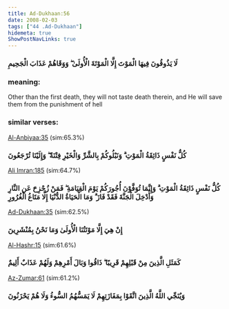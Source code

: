 ```yaml
---
title: Ad-Dukhaan:56
date: 2008-02-03
tags: ["44 .Ad-Dukhaan"]
hidemeta: true 
ShowPostNavLinks: true 
---
```

### لَا يَذُوقُونَ فِيهَا الْمَوْتَ إِلَّا الْمَوْتَةَ الْأُولَىٰ ۖ وَوَقَاهُمْ عَذَابَ الْجَحِيمِ
### meaning: 
Other than the first death, they will not taste death therein, and He will save them from the punishment of hell
### similar verses: 

[Al-Anbiyaa:35](/21/35) (sim:65.3%)

### كُلُّ نَفْسٍ ذَائِقَةُ الْمَوْتِ ۗ وَنَبْلُوكُمْ بِالشَّرِّ وَالْخَيْرِ فِتْنَةً ۖ وَإِلَيْنَا تُرْجَعُونَ

[Ali Imran:185](/3/185) (sim:64.7%)

### كُلُّ نَفْسٍ ذَائِقَةُ الْمَوْتِ ۗ وَإِنَّمَا تُوَفَّوْنَ أُجُورَكُمْ يَوْمَ الْقِيَامَةِ ۖ فَمَنْ زُحْزِحَ عَنِ النَّارِ وَأُدْخِلَ الْجَنَّةَ فَقَدْ فَازَ ۗ وَمَا الْحَيَاةُ الدُّنْيَا إِلَّا مَتَاعُ الْغُرُورِ

[Ad-Dukhaan:35](/44/35) (sim:62.5%)

### إِنْ هِيَ إِلَّا مَوْتَتُنَا الْأُولَىٰ وَمَا نَحْنُ بِمُنْشَرِينَ

[Al-Hashr:15](/59/15) (sim:61.6%)

### كَمَثَلِ الَّذِينَ مِنْ قَبْلِهِمْ قَرِيبًا ۖ ذَاقُوا وَبَالَ أَمْرِهِمْ وَلَهُمْ عَذَابٌ أَلِيمٌ

[Az-Zumar:61](/39/61) (sim:61.2%)

### وَيُنَجِّي اللَّهُ الَّذِينَ اتَّقَوْا بِمَفَازَتِهِمْ لَا يَمَسُّهُمُ السُّوءُ وَلَا هُمْ يَحْزَنُونَ
